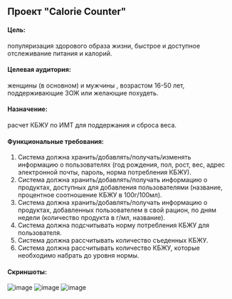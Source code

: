 ## Проект "Calorie Counter"
  #### **Цель:** 
  популяризация здорового образа жизни, быстрое и доступное отслеживание питания и калорий.
  #### **Целевая аудитория:** 
  женщины (в основном) и мужчины , возрастом 16-50 лет, поддерживающие ЗОЖ или желающие похудеть. 
  #### **Назначение:** 
  расчет КБЖУ по ИМТ для поддержания и сброса веса.
  #### **Функциональные требования:** 
1. Система должна хранить/добавлять/получать/изменять 
информацию о пользователях (год рождения, пол, рост, вес, 
адрес электронной почты, пароль, норма потребления КБЖУ). 
2. Система должна хранить/добавлять/получать информацию о 
продуктах, доступных для добавления пользователями 
(название, процентное соотношение КБЖУ в 100г/100мл). 
3. Система должна хранить/добавлять/получать информацию о 
продуктах, добавленных пользователем в свой рацион, по дням 
недели (количество продукта в г/мл, название). 
4. Система должна подсчитывать норму потребления КБЖУ для 
пользователя. 
5. Система должна рассчитывать количество съеденных КБЖУ. 
6. Система должна рассчитывать количество КБЖУ, которые 
необходимо набрать до уровня нормы.
#### **Скриншоты:**
![image](https://github.com/user-attachments/assets/6b417b19-93f4-46ae-986b-b1de0f9e66b0)
![image](https://github.com/user-attachments/assets/a47c5e61-6c0a-4d91-9c4a-12ed8fc549c4)
![image](https://github.com/user-attachments/assets/c70ec09c-580c-4083-9572-cbae95a42f90)


